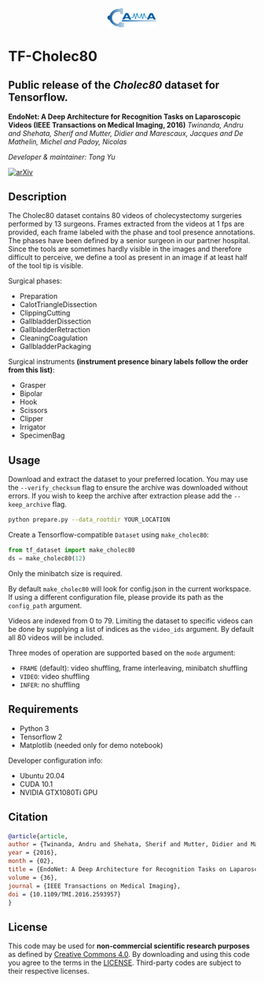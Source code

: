 <div align="center">
<a href="http://camma.u-strasbg.fr/">
<img src="visuals/camma_logo_tr.png" width="20%">
</a>
</div>

# TF-Cholec80

Public release of the *Cholec80* dataset for Tensorflow.
-------------------
**EndoNet: A Deep Architecture for Recognition Tasks on Laparoscopic Videos (IEEE Transactions on Medical Imaging, 2016)**
_Twinanda, Andru and Shehata, Sherif and Mutter, Didier and Marescaux, Jacques and De Mathelin, Michel and Padoy, Nicolas_

*Developer & maintainer: Tong Yu*

[![arXiv](https://img.shields.io/badge/arxiv-1602.03012-red)](https://arxiv.org/abs/1602.03012)


## Description
The Cholec80 dataset contains 80 videos of cholecystectomy surgeries performed by 13 surgeons. Frames extracted from the videos at 1 fps are provided, each frame labeled with the phase and tool presence annotations. The phases have been defined by a senior surgeon in our partner hospital. Since the tools are sometimes hardly visible in the images and therefore difficult to perceive, we define a tool as present in an image if at least half of the tool tip is visible.

Surgical phases:
- Preparation
- CalotTriangleDissection
- ClippingCutting
- GallbladderDissection
- GallbladderRetraction
- CleaningCoagulation
- GallbladderPackaging

Surgical instruments __(instrument presence binary labels follow the order from this list)__:
- Grasper
- Bipolar
- Hook
- Scissors
- Clipper
- Irrigator
- SpecimenBag

## Usage
Download and extract the dataset to your preferred location. You may use the `--verify_checksum` flag to ensure the archive was downloaded without errors. If you wish to keep the archive after extraction please add the `--keep_archive` flag.
 
```bash
python prepare.py --data_rootdir YOUR_LOCATION
```

Create a Tensorflow-compatible `Dataset` using `make_cholec80`:

```python
from tf_dataset import make_cholec80
ds = make_cholec80(12)
```

Only the minibatch size is required.

By default `make_cholec80` will look for config.json in the current workspace. If using a different configuration file, please provide its path as the `config_path` argument.

Videos are indexed from 0 to 79. Limiting the dataset to specific videos can be done by supplying a list of indices as the `video_ids` argument. By default all 80 videos will be included.

Three modes of operation are supported based on the `mode` argument:
- `FRAME` (default): video shuffling, frame interleaving, minibatch shuffling
- `VIDEO`: video shuffling
- `INFER`: no shuffling

## Requirements

- Python 3
- Tensorflow 2
- Matplotlib (needed only for demo notebook)

Developer configuration info:
- Ubuntu 20.04
- CUDA 10.1
- NVIDIA GTX1080Ti GPU

## Citation
```bibtex
@article{article,
author = {Twinanda, Andru and Shehata, Sherif and Mutter, Didier and Marescaux, Jacques and De Mathelin, Michel and Padoy, Nicolas},
year = {2016},
month = {02},
title = {EndoNet: A Deep Architecture for Recognition Tasks on Laparoscopic Videos},
volume = {36},
journal = {IEEE Transactions on Medical Imaging},
doi = {10.1109/TMI.2016.2593957}
}
```

## License
This code may be used for **non-commercial scientific research purposes** as defined by [Creative Commons 4.0](https://creativecommons.org/licenses/by-nc-sa/4.0/legalcode). By downloading and using this code you agree to the terms in the [LICENSE](LICENSE). Third-party codes are subject to their respective licenses.
